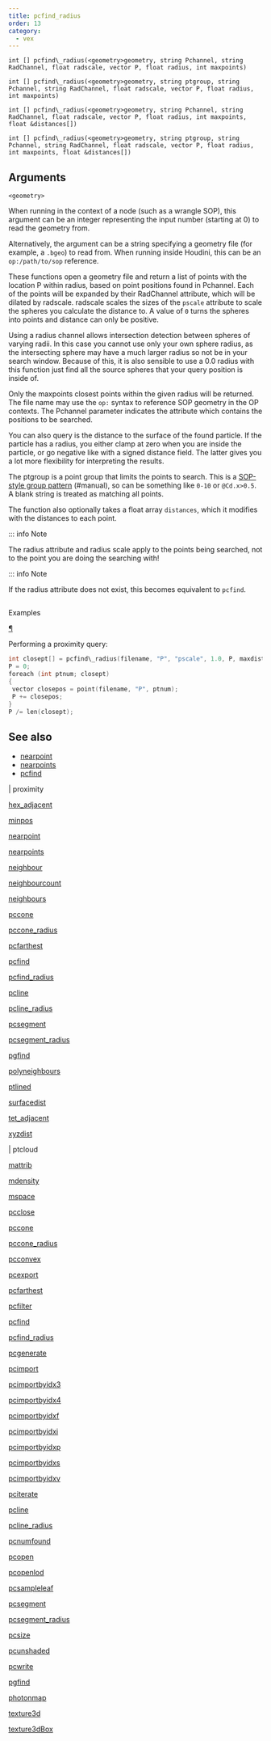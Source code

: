 ```yaml
---
title: pcfind_radius
order: 13
category:
  - vex
---
```


`int [] pcfind\_radius(<geometry>geometry, string Pchannel, string RadChannel, float radscale, vector P, float radius, int maxpoints)`

`int [] pcfind\_radius(<geometry>geometry, string ptgroup, string Pchannel, string RadChannel, float radscale, vector P, float radius, int maxpoints)`

`int [] pcfind\_radius(<geometry>geometry, string Pchannel, string RadChannel, float radscale, vector P, float radius, int maxpoints, float &distances[])`

`int [] pcfind\_radius(<geometry>geometry, string ptgroup, string Pchannel, string RadChannel, float radscale, vector P, float radius, int maxpoints, float &distances[])`

## Arguments

`<geometry>`

When running in the context of a node (such as a wrangle SOP), this argument can be an integer representing the input number (starting at 0) to read the geometry from.

Alternatively, the argument can be a string specifying a geometry file (for example, a `.bgeo`) to read from. When running inside Houdini, this can be an `op:/path/to/sop` reference.

These functions open a geometry file and return a list of points with the
location P within radius, based on point positions found in
Pchannel. Each of the points will be expanded by their RadChannel
attribute, which will be dilated by radscale. radscale scales the sizes of the `pscale` attribute to scale the spheres you calculate the distance to. A value of `0` turns the spheres into points and distance can only be positive.

Using a radius channel allows intersection detection between spheres of varying radii. In this case you cannot use only your own sphere radius, as the intersecting sphere may have a much larger radius so not be in your search window. Because of this, it is also sensible to use a 0.0 radius with this function just find all the source spheres that your query position is inside of.

Only the maxpoints closest points within the given radius
will be returned. The file name may use the `op:` syntax to reference SOP
geometry in the OP contexts. The Pchannel parameter indicates the
attribute which contains the positions to be searched.

You can also query is the distance to the surface of the found particle. If the particle has a radius, you either clamp at zero when you are inside the particle, or go negative like with a signed distance field. The latter gives you a lot more flexibility for interpreting the results.

The ptgroup is a point group that limits the points to search. This is a [SOP-style group pattern](../../model/groups.html) (#manual), so can be something like `0-10` or `@Cd.x>0.5`. A blank string is treated as matching all points.

The function also optionally takes a float array `distances`, which it modifies with the distances to each point.

::: info Note

The radius attribute and radius scale apply to the points being searched, not to the point you are doing the searching with!

::: info Note

If the radius attribute does not exist, this becomes equivalent to `pcfind`.

##

Examples

[¶](#examples)

Performing a proximity query:

```c
int closept[] = pcfind\_radius(filename, "P", "pscale", 1.0, P, maxdistance, maxpoints);
P = 0;
foreach (int ptnum; closept)
{
 vector closepos = point(filename, "P", ptnum);
 P += closepos;
}
P /= len(closept);

```

## See also

- [nearpoint](nearpoint.html)
- [nearpoints](nearpoints.html)
- [pcfind](pcfind.html)

|
proximity

[hex_adjacent](hex_adjacent.html)

[minpos](minpos.html)

[nearpoint](nearpoint.html)

[nearpoints](nearpoints.html)

[neighbour](neighbour.html)

[neighbourcount](neighbourcount.html)

[neighbours](neighbours.html)

[pccone](pccone.html)

[pccone_radius](pccone_radius.html)

[pcfarthest](pcfarthest.html)

[pcfind](pcfind.html)

[pcfind_radius](pcfind_radius.html)

[pcline](pcline.html)

[pcline_radius](pcline_radius.html)

[pcsegment](pcsegment.html)

[pcsegment_radius](pcsegment_radius.html)

[pgfind](pgfind.html)

[polyneighbours](polyneighbours.html)

[ptlined](ptlined.html)

[surfacedist](surfacedist.html)

[tet_adjacent](tet_adjacent.html)

[xyzdist](xyzdist.html)

|
ptcloud

[mattrib](mattrib.html)

[mdensity](mdensity.html)

[mspace](mspace.html)

[pcclose](pcclose.html)

[pccone](pccone.html)

[pccone_radius](pccone_radius.html)

[pcconvex](pcconvex.html)

[pcexport](pcexport.html)

[pcfarthest](pcfarthest.html)

[pcfilter](pcfilter.html)

[pcfind](pcfind.html)

[pcfind_radius](pcfind_radius.html)

[pcgenerate](pcgenerate.html)

[pcimport](pcimport.html)

[pcimportbyidx3](pcimportbyidx3.html)

[pcimportbyidx4](pcimportbyidx4.html)

[pcimportbyidxf](pcimportbyidxf.html)

[pcimportbyidxi](pcimportbyidxi.html)

[pcimportbyidxp](pcimportbyidxp.html)

[pcimportbyidxs](pcimportbyidxs.html)

[pcimportbyidxv](pcimportbyidxv.html)

[pciterate](pciterate.html)

[pcline](pcline.html)

[pcline_radius](pcline_radius.html)

[pcnumfound](pcnumfound.html)

[pcopen](pcopen.html)

[pcopenlod](pcopenlod.html)

[pcsampleleaf](pcsampleleaf.html)

[pcsegment](pcsegment.html)

[pcsegment_radius](pcsegment_radius.html)

[pcsize](pcsize.html)

[pcunshaded](pcunshaded.html)

[pcwrite](pcwrite.html)

[pgfind](pgfind.html)

[photonmap](photonmap.html)

[texture3d](texture3d.html)

[texture3dBox](texture3dBox.html)
